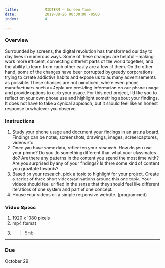 ```yaml
---
title:            MIDTERM – Screen Time
date:             2019-08-26 00:00:00 -0500
index:            4

---
```


### Overview

Surrounded by screens, the digital revolution has transformed our day to day lives in numerous ways. Some of these changes are helpful – making work more efficient, connecting different parts of the world together, and the ability to learn from each other easily are a few of them. On the other hand, some of the changes have been corrupted by greedy corporations trying to create addictive habits and expose us to as many advertisements as possible. These changes are not unnoticed, where even phone manufacturers such as Apple are providing information on our phone usage and provide options to curb your usage. For this next project, I’d like you to reflect on your own phone use and highlight something about your findings. It does not have to take a cynical approach, but it should feel like an honest response to whatever you observe.

### Instructions

1. Study your phone usage and document your findings in an are.na board. Findings can be notes, screenshots, drawings, images, screencaptures, videos etc.
2. Once you have some data, reflect on your research. How do you use your phone? Do you do something different than what your classmates do? Are there any patterns in the content you spend the most time with? Are you surprised by any of your findings? Is there some kind of content you gravitate towards?
3. Based on your research, pick a topic to highlight for your project. Create a series of three short videos/animations around this one topic. Your videos should feel unified in the sense that they should feel like different iterations of one system and part of one concept.
4. House your videos on a simple responsive website. (programmed)

### Video Specs

1. 1920 x 1080 pixels
2. mp4 format
3. > 5mb

---

### Due

October 29
